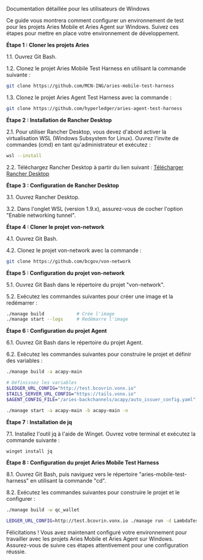 Documentation détaillée pour les utilisateurs de Windows

Ce guide vous montrera comment configurer un environnement de test pour les projets Aries Mobile et Aries Agent sur Windows. Suivez ces étapes pour mettre en place votre environnement de développement.

**Étape 1 : Cloner les projets Aries**

1.1. Ouvrez Git Bash.

1.2. Clonez le projet Aries Mobile Test Harness en utilisant la commande suivante :
   ```bash
   git clone https://github.com/MCN-ING/aries-mobile-test-harness
   ```

1.3. Clonez le projet Aries Agent Test Harness avec la commande :
   ```bash
   git clone https://github.com/hyperledger/aries-agent-test-harness
   ```

**Étape 2 : Installation de Rancher Desktop**

2.1. Pour utiliser Rancher Desktop, vous devez d'abord activer la virtualisation WSL (Windows Subsystem for Linux). Ouvrez l'invite de commandes (cmd) en tant qu'administrateur et exécutez :
   ```bash
   wsl --install
   ```

2.2. Téléchargez Rancher Desktop à partir du lien suivant : [Télécharger Rancher Desktop](https://github.com/rancher-sandbox/rancher-desktop/releases/download/v1.10.0/Rancher.Desktop.Setup.1.10.0.msi)

**Étape 3 : Configuration de Rancher Desktop**

3.1. Ouvrez Rancher Desktop.

3.2. Dans l'onglet WSL (version 1.9.x), assurez-vous de cocher l'option "Enable networking tunnel".

**Étape 4 : Cloner le projet von-network**

4.1. Ouvrez Git Bash.

4.2. Clonez le projet von-network avec la commande :
   ```bash
   git clone https://github.com/bcgov/von-network
   ```

**Étape 5 : Configuration du projet von-network**

5.1. Ouvrez Git Bash dans le répertoire du projet "von-network".

5.2. Exécutez les commandes suivantes pour créer une image et la redémarrer :
   ```bash
   ./manage build            # Crée l'image
   ./manage start --logs     # Redémarre l'image
   ```

**Étape 6 : Configuration du projet Agent**

6.1. Ouvrez Git Bash dans le répertoire du projet Agent.

6.2. Exécutez les commandes suivantes pour construire le projet et définir des variables :
   ```bash
   ./manage build -a acapy-main

   # Définissez les variables
   $LEDGER_URL_CONFIG="http://test.bcovrin.vonx.io"
   $TAILS_SERVER_URL_CONFIG="https://tails.vonx.io"
   $AGENT_CONFIG_FILE="/aries-backchannels/acapy/auto_issuer_config.yaml"

   ./manage start -a acapy-main -b acapy-main -n
   ```

**Étape 7 : Installation de jq**

7.1. Installez l'outil jq à l'aide de Winget. Ouvrez votre terminal et exécutez la commande suivante :
   ```bash
   winget install jq
   ```

**Étape 8 : Configuration du projet Aries Mobile Test Harness**

8.1. Ouvrez Git Bash, puis naviguez vers le répertoire "aries-mobile-test-harness" en utilisant la commande "cd".

8.2. Exécutez les commandes suivantes pour construire le projet et le configurer :
   ```bash
   ./manage build -w qc_wallet

   LEDGER_URL_CONFIG=http://test.bcovrin.vonx.io ./manage run -d LambdaTest -u sylvain.rousseau -k 3nWogJYioE3aW7EwVO5b1xSqLdcALtfjTQOXt1wYLxg7UUo5tr -p Android -a lt://APP1016026831697124316551595 -b QCWallet-182-Android-Fetch-Upstream -i "AATH;http://0.0.0.0:9020" -v "AATH;http:0.0.0.0:9030" -t @bc_wallet -t @T002.1-Proof
   ```

Félicitations ! Vous avez maintenant configuré votre environnement pour travailler avec les projets Aries Mobile et Aries Agent sur Windows. Assurez-vous de suivre ces étapes attentivement pour une configuration réussie.
